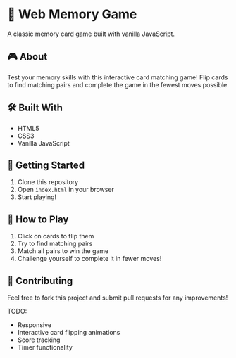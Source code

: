 
# 🧠 Web Memory Game

A classic memory card game built with vanilla JavaScript.

## 🎮 About
Test your memory skills with this interactive card matching game! Flip cards to find matching pairs and complete the game in the fewest moves possible.

## 🛠️ Built With
- HTML5
- CSS3
- Vanilla JavaScript

## 🚀 Getting Started
1. Clone this repository
2. Open `index.html` in your browser
3. Start playing!

## 🎯 How to Play
1. Click on cards to flip them
2. Try to find matching pairs
3. Match all pairs to win the game
4. Challenge yourself to complete it in fewer moves!

## 🤝 Contributing
Feel free to fork this project and submit pull requests for any improvements!  

TODO: 
- Responsive
- Interactive card flipping animations
- Score tracking
- Timer functionality
